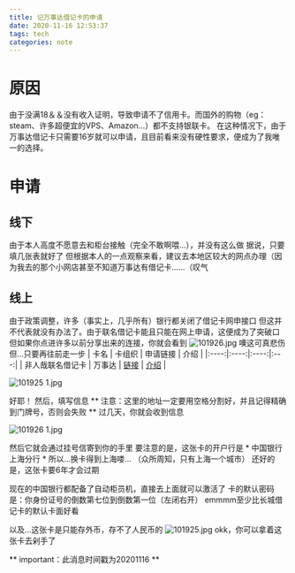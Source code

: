 ```yaml
---
title: 记万事达借记卡的申请
date: 2020-11-16 12:53:37
tags: tech
categories: note
---
```


# 原因
由于没满18＆＆没有收入证明，导致申请不了信用卡。而国外的购物（eg：steam、许多超便宜的VPS、Amazon…）都不支持银联卡。
在这种情况下，由于万事达借记卡只需要16岁就可以申请，且目前看来没有硬性要求，便成为了我唯一的选择。

# 申请

## 线下
由于本人高度不愿意去和柜台接触（完全不敢啊喂…），并没有这么做
据说，只要填几张表就好了
但根据本人的一点观察来看，建议去本地区较大的网点办理（因为我去的那个小网店甚至不知道万事达有借记卡……（叹气

## 线上
由于政策调整，许多（事实上，几乎所有）银行都关闭了借记卡网申接口
但这并不代表就没有办法了。由于联名借记卡能且只能在网上申请，这便成为了突破口
但如果你点进许多以前分享出来的连接，你就会看到
![101926.jpg](https://i.loli.net/2020/11/16/HAkPfdvTUxN9Wnm.jpg)
噢这可真悲伤
但…只要再往前走一步
| 卡名 | 卡组织 | 申请链接 | 介绍 |
|:----:|:----:|:----:|:---:|
| 非人哉联名借记卡 | 万事达 | [链接](https://cloud.bankofchina.com/sh/api/net/common/url/adr?id=mastecardsubroadbranch&applyCode=2019050876406015) | [介绍](https://mp.weixin.qq.com/s?__biz=MjM5NjQyNjc2MA==&mid=2653415475&idx=1&sn=845960de44f09ea14bf1b613278ee2cf&chksm=bd3a2d548a4da442e8f0efaebf99ced895e1cf8777d1ac0646379423dd606c7880ac3b967e5f) |

![101925 _1_.jpg](https://i.loli.net/2020/11/16/i6hsDdtTIlgm3OL.jpg)

好耶！
然后，填写信息
** 注意：这里的地址一定要用空格分割好，并且记得精确到门牌号，否则会失败 **
过几天，你就会收到信息

![101926 _1_.jpg](https://i.loli.net/2020/11/16/D6OXdAHuNQMhVTW.jpg)

然后它就会通过挂号信寄到你的手里
要注意的是，这张卡的开户行是 * 中国银行上海分行 * 所以…换卡得到上海喽…
（众所周知，只有上海一个城市）
还好的是，这张卡要6年才会过期

现在的中国银行都配备了自动柜员机，直接去上面就可以激活了
卡的默认密码是：你身份证号的倒数第七位到倒数第一位（左闭右开）
emmmm至少比长城借记卡的默认卡面好看

以及…这张卡是只能存外币，存不了人民币的
![101925.jpg](https://i.loli.net/2020/11/16/DY2B1lO3cKbtshr.jpg)
okk，你可以拿着这张卡去剁手了

** important：此消息时间戳为20201116 **